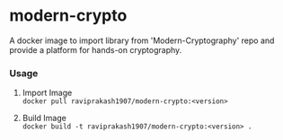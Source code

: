 # modern-crypto  

A docker image to import library from 'Modern-Cryptography' repo and provide a platform for hands-on cryptography.  

<!-- A sample `docker-compose.yml` file is also provided in the repo. -->  

### Usage  

1. Import Image  
```docker pull raviprakash1907/modern-crypto:<version>```  

2. Build Image  
```docker build -t raviprakash1907/modern-crypto:<version> .```  

<!-- 
3. using `docker-compose.yml`  
2. ```docker run -it --rm -p 8888:8888 raviprakash1907/modern-crypto:<version>```  
-->  
